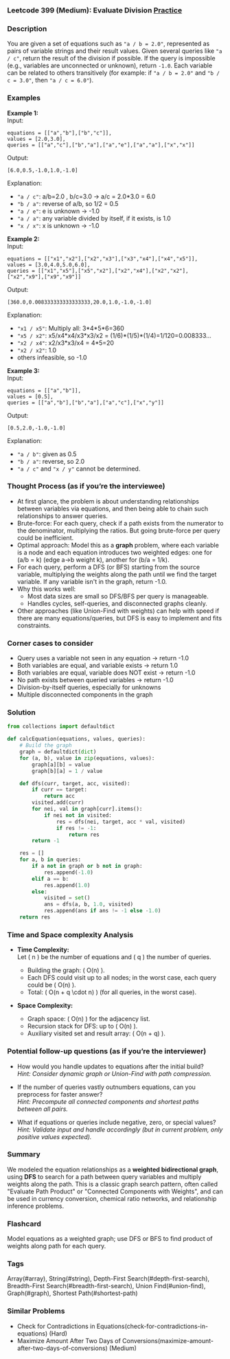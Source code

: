 ### Leetcode 399 (Medium): Evaluate Division [Practice](https://leetcode.com/problems/evaluate-division)

### Description  
You are given a set of equations such as `"a / b = 2.0"`, represented as pairs of variable strings and their result values. Given several queries like `"a / c"`, return the result of the division if possible. If the query is impossible (e.g., variables are unconnected or unknown), return `-1.0`. Each variable can be related to others transitively (for example: if `"a / b = 2.0"` and `"b / c = 3.0"`, then `"a / c = 6.0"`).  

### Examples  

**Example 1:**  
Input:  
```
equations = [["a","b"],["b","c"]], 
values = [2.0,3.0], 
queries = [["a","c"],["b","a"],["a","e"],["a","a"],["x","x"]]
```
Output:  
```
[6.0,0.5,-1.0,1.0,-1.0]
```
Explanation:  
- `"a / c"`: a/b=2.0 , b/c=3.0 → a/c = 2.0\*3.0 = 6.0  
- `"b / a"`: reverse of a/b, so 1/2 = 0.5  
- `"a / e"`: e is unknown → -1.0  
- `"a / a"`: any variable divided by itself, if it exists, is 1.0  
- `"x / x"`: x is unknown → -1.0  

**Example 2:**  
Input:  
```
equations = [["x1","x2"],["x2","x3"],["x3","x4"],["x4","x5"]],
values = [3.0,4.0,5.0,6.0],
queries = [["x1","x5"],["x5","x2"],["x2","x4"],["x2","x2"],["x2","x9"],["x9","x9"]]
```
Output:  
```
[360.0,0.008333333333333333,20.0,1.0,-1.0,-1.0]
```
Explanation:  
- `"x1 / x5"`: Multiply all: 3\*4\*5\*6=360  
- `"x5 / x2"`: x5/x4\*x4/x3\*x3/x2 = (1/6)\*(1/5)\*(1/4)=1/120=0.008333...  
- `"x2 / x4"`: x2/x3\*x3/x4 = 4\*5=20  
- `"x2 / x2"`: 1.0  
- others infeasible, so -1.0  

**Example 3:**  
Input:  
```
equations = [["a","b"]], 
values = [0.5], 
queries = [["a","b"],["b","a"],["a","c"],["x","y"]]
```
Output:  
```
[0.5,2.0,-1.0,-1.0]
```
Explanation:  
- `"a / b"`: given as 0.5  
- `"b / a"`: reverse, so 2.0  
- `"a / c"` and `"x / y"` cannot be determined.  


### Thought Process (as if you’re the interviewee)  
- At first glance, the problem is about understanding relationships between variables via equations, and then being able to chain such relationships to answer queries.
- Brute-force: For each query, check if a path exists from the numerator to the denominator, multiplying the ratios. But going brute-force per query could be inefficient.
- Optimal approach: Model this as a **graph** problem, where each variable is a node and each equation introduces two weighted edges: one for \(a/b = k\) (edge a→b weight k), another for \(b/a = 1/k\).
- For each query, perform a DFS (or BFS) starting from the source variable, multiplying the weights along the path until we find the target variable. If any variable isn't in the graph, return -1.0.
- Why this works well:  
  - Most data sizes are small so DFS/BFS per query is manageable.
  - Handles cycles, self-queries, and disconnected graphs cleanly.
- Other approaches (like Union-Find with weights) can help with speed if there are many equations/queries, but DFS is easy to implement and fits constraints.

### Corner cases to consider  
- Query uses a variable not seen in any equation → return -1.0
- Both variables are equal, and variable exists → return 1.0
- Both variables are equal, variable does NOT exist → return -1.0
- No path exists between queried variables → return -1.0
- Division-by-itself queries, especially for unknowns
- Multiple disconnected components in the graph  

### Solution

```python
from collections import defaultdict

def calcEquation(equations, values, queries):
    # Build the graph
    graph = defaultdict(dict)
    for (a, b), value in zip(equations, values):
        graph[a][b] = value
        graph[b][a] = 1 / value

    def dfs(curr, target, acc, visited):
        if curr == target:
            return acc
        visited.add(curr)
        for nei, val in graph[curr].items():
            if nei not in visited:
                res = dfs(nei, target, acc * val, visited)
                if res != -1:
                    return res
        return -1

    res = []
    for a, b in queries:
        if a not in graph or b not in graph:
            res.append(-1.0)
        elif a == b:
            res.append(1.0)
        else:
            visited = set()
            ans = dfs(a, b, 1.0, visited)
            res.append(ans if ans != -1 else -1.0)
    return res
```

### Time and Space complexity Analysis  

- **Time Complexity:**  
  Let \( n \) be the number of equations and \( q \) the number of queries.  
  - Building the graph: \( O(n) \).
  - Each DFS could visit up to all nodes; in the worst case, each query could be \( O(n) \).  
  - Total: \( O(n + q \cdot n) \) (for all queries, in the worst case).

- **Space Complexity:**  
  - Graph space: \( O(n) \) for the adjacency list.
  - Recursion stack for DFS: up to \( O(n) \).
  - Auxiliary visited set and result array: \( O(n + q) \).

### Potential follow-up questions (as if you’re the interviewer)  

- How would you handle updates to equations after the initial build?  
  *Hint: Consider dynamic graph or Union-Find with path compression.*

- If the number of queries vastly outnumbers equations, can you preprocess for faster answer?  
  *Hint: Precompute all connected components and shortest paths between all pairs.*

- What if equations or queries include negative, zero, or special values?  
  *Hint: Validate input and handle accordingly (but in current problem, only positive values expected).*

### Summary
We modeled the equation relationships as a **weighted bidirectional graph**, using **DFS** to search for a path between query variables and multiply weights along the path. This is a classic graph search pattern, often called "Evaluate Path Product" or "Connected Components with Weights", and can be used in currency conversion, chemical ratio networks, and relationship inference problems.


### Flashcard
Model equations as a weighted graph; use DFS or BFS to find product of weights along path for each query.

### Tags
Array(#array), String(#string), Depth-First Search(#depth-first-search), Breadth-First Search(#breadth-first-search), Union Find(#union-find), Graph(#graph), Shortest Path(#shortest-path)

### Similar Problems
- Check for Contradictions in Equations(check-for-contradictions-in-equations) (Hard)
- Maximize Amount After Two Days of Conversions(maximize-amount-after-two-days-of-conversions) (Medium)